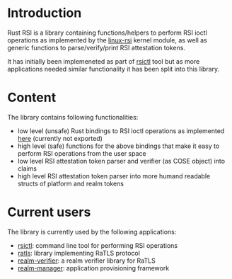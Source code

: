 # Introduction

Rust RSI is a library containing functions/helpers to perform RSI ioctl
operations as implemented by the
[linux-rsi](https://github.com/islet-project/linux-rsi) kernel module, as well
as generic functions to parse/verify/print RSI attestation tokens.

It has initially been implemeneted as part of
[rsictl](https://github.com/islet-project/rsictl) tool but as more applications
needed similar functionality it has been split into this library.

# Content

The library contains following functionalities:

  * low level (unsafe) Rust bindings to RSI ioctl operations as implemented
    [here](https://github.com/islet-project/linux-rsi)
    (currently not exported)
  * high level (safe) functions for the above bindings that make it easy to
    perform RSI operations from the user space
  * low level RSI attestation token parser and verifier (as COSE object) into
    claims
  * high level RSI attestation token parser into more humand readable structs of
    platform and realm tokens

# Current users

The library is currently used by the following applications:

  * [rsictl](https://github.com/islet-project/rsictl): command line tool for performing RSI
    operations
  * [ratls](https://github.com/islet-project/ratls): library implementing RaTLS protocol
  * [realm-verifier](https://github.com/islet-project/realm-verifier): a realm verifier library for RaTLS
  * [realm-manager](https://github.com/islet-project/realm-manager): application
    provisioning framework
